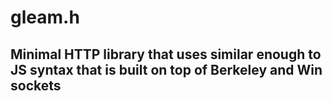 # gleam.h

## Minimal HTTP library that uses similar enough to JS syntax that is built on top of Berkeley and Win sockets
